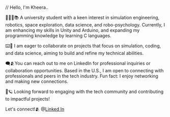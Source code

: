 // Hello, I'm Kheera..

👩🏾‍🎓📚  A university student with a keen interest in simulation engineering, robotics, space exploration, data science, and robo-psychology. Currently, I am enhancing my skills in Unity and Arduino, and expanding my programming knowledge by learning C languages. 

⌨️🧪 I am eager to collaborate on projects that focus on simulation, coding, and data science, aiming to build and refine my technical abilities.

🗨️🫂You can reach out to me on LinkedIn for professional inquiries or collaboration opportunities. Based in the U.S., I am open to connecting with professionals and peers in the tech industry. Fun fact: I enjoy networking and making new connections.

🥼🪐 Looking forward to engaging with the tech community and contributing to impactful projects!


Let's connect!🫂 @[Linked In](https://www.linkedin.com/in/kheera-king-105b05129/)











